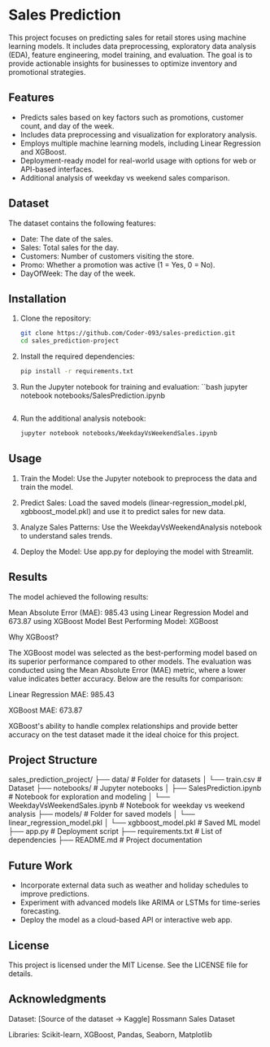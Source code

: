 # Sales Prediction

This project focuses on predicting sales for retail stores using machine learning models. It includes data preprocessing, exploratory data analysis (EDA), feature engineering, model training, and evaluation. The goal is to provide actionable insights for businesses to optimize inventory and promotional strategies.

## Features

- Predicts sales based on key factors such as promotions, customer count, and day of the week.
- Includes data preprocessing and visualization for exploratory analysis.
- Employs multiple machine learning models, including Linear Regression and XGBoost.
- Deployment-ready model for real-world usage with options for web or API-based interfaces.
- Additional analysis of weekday vs weekend sales comparison.

## Dataset

The dataset contains the following features:
- Date: The date of the sales.
- Sales: Total sales for the day.
- Customers: Number of customers visiting the store.
- Promo: Whether a promotion was active (1 = Yes, 0 = No).
- DayOfWeek: The day of the week.


## Installation

1. Clone the repository:
    ```bash
    git clone https://github.com/Coder-093/sales-prediction.git
    cd sales_prediction-project
    ```

2. Install the required dependencies:
    ```bash
    pip install -r requirements.txt
    ```

3. Run the Jupyter notebook for training and evaluation:
    ``bash
    jupyter notebook notebooks/SalesPrediction.ipynb
    ```

4. Run the additional analysis notebook:
    ```bash
    jupyter notebook notebooks/WeekdayVsWeekendSales.ipynb
    ```

## Usage

1. Train the Model: Use the Jupyter notebook to preprocess the data and train the model.

2. Predict Sales: Load the saved models (linear-regression_model.pkl, xgbboost_model.pkl) and use it to predict sales for new data.

3. Analyze Sales Patterns: Use the WeekdayVsWeekendAnalysis notebook to understand sales trends.

4. Deploy the Model: Use app.py for deploying the model with Streamlit.

## Results

The model achieved the following results:

Mean Absolute Error (MAE): 985.43 using Linear Regression Model and 673.87 using XGBoost Model
Best Performing Model: XGBoost

Why XGBoost?

The XGBoost model was selected as the best-performing model based on its superior performance compared to other models. The evaluation was conducted using the Mean Absolute Error (MAE) metric, where a lower value indicates better accuracy. Below are the results for comparison:

Linear Regression MAE: 985.43

XGBoost MAE: 673.87

XGBoost's ability to handle complex relationships and provide better accuracy on the test dataset made it the ideal choice for this project.

## Project Structure

sales_prediction_project/
├── data/                              # Folder for datasets
│   └── train.csv                      # Dataset
├── notebooks/                         # Jupyter notebooks
│   ├── SalesPrediction.ipynb          # Notebook for exploration and modeling
│   └── WeekdayVsWeekendSales.ipynb    # Notebook for weekday vs weekend analysis
├── models/                            # Folder for saved models
│   └── linear_regression_model.pkl
│   └── xgbboost_model.pkl    # Saved ML model
├── app.py                             # Deployment script
├── requirements.txt                   # List of dependencies
├── README.md                          # Project documentation

## Future Work

- Incorporate external data such as weather and holiday schedules to improve predictions.
- Experiment with advanced models like ARIMA or LSTMs for time-series forecasting.
- Deploy the model as a cloud-based API or interactive web app.

## License

This project is licensed under the MIT License. See the LICENSE file for details.

## Acknowledgments

Dataset: [Source of the dataset -> Kaggle] Rossmann Sales Dataset

Libraries: Scikit-learn, XGBoost, Pandas, Seaborn, Matplotlib
